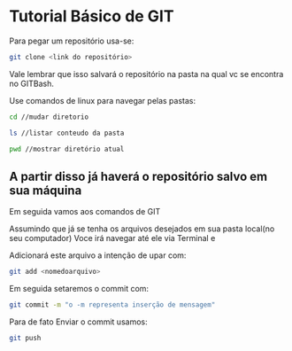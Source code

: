 # Tutorial Básico de GIT

Para pegar um repositório usa-se:

```sh
git clone <link do repositório>
```

Vale lembrar que isso salvará o repositório na pasta na qual vc se encontra no GITBash.

Use comandos de linux para navegar pelas pastas:

```sh
cd //mudar diretorio

ls //listar conteudo da pasta

pwd //mostrar diretório atual
```

## A partir disso já haverá o repositório salvo em sua máquina

Em seguida vamos aos comandos de GIT

Assumindo que já se tenha os arquivos desejados em sua pasta local(no seu computador)
Voce irá navegar até ele via Terminal e

Adicionará este arquivo a intenção de upar com:

```sh
git add <nomedoarquivo>
```

Em seguida setaremos o commit com:

```sh
git commit -m "o -m representa inserção de mensagem"
```

Para de fato Enviar o commit usamos:

```sh
git push
```
